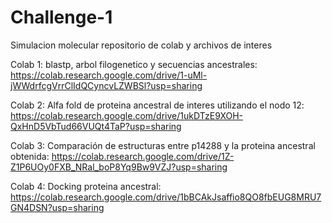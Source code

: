 # Challenge-1
Simulacion molecular repositorio de colab y archivos de interes

Colab 1: blastp, arbol filogenetico y secuencias ancestrales: https://colab.research.google.com/drive/1-uMl-jWWdrfcgVrrClIdQCyncvLZWBSl?usp=sharing

Colab 2: Alfa fold de proteina ancestral de interes utilizando el nodo 12: https://colab.research.google.com/drive/1ukDTzE9XOH-QxHnD5VbTud66VUQt4TaP?usp=sharing

Colab 3: Comparación de estructuras entre p14288 y la proteina ancestral obtenida: https://colab.research.google.com/drive/1Z-Z1P6UOy0FXB_NRal_boP8Yq9Bw9VZJ?usp=sharing

Colab 4: Docking proteina ancestral: https://colab.research.google.com/drive/1bBCAkJsaffio8QO8fbEUG8MRU7GN4DSN?usp=sharing
